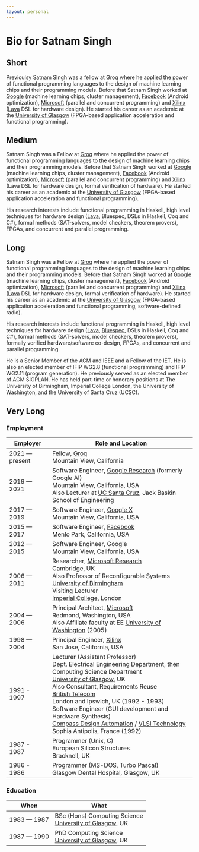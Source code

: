 ```yaml
---
layout: personal
---
```


# Bio for Satnam Singh

## Short
Previoulsy Satnam SIngh was a fellow at [Groq](http://groq.com) where he applied the power of functional programming languages to the design of machine learning chips and their programming models. Before that Satnam Singh worked at [Google](http://google.com) (machine learning chips, cluster management), [Facebook](http://facebook) (Android optimization), [Microsoft](http://microsoft.com) (parallel and concurrent programming) and [Xilinx](http://xilinx.com) ([Lava](https://lava.raintown.org) DSL for hardware design). He started his career as an academic at the [University of Glasgow](https://www.gla.ac.uk/schools/computing/) (FPGA-based application acceleration and functional programming).

## Medium
Satnam Singh was a Fellow at [Groq](http://groq.com) where he applied the power of functional programming languages to the design of machine learning chips and their programming models. Before that Satnam Singh worked at [Google](http://google.com) (machine learning chips, cluster management), [Facebook](http://facebook) (Android optimization), [Microsoft](http://microsoft.com) (parallel and concurrent programming) and [Xilinx](http://xilinx.com) (Lava DSL for hardware design, formal verification of hardware). He started his career as an academic at the [University of Glasgow](https://www.gla.ac.uk/schools/computing/) (FPGA-based application acceleration and functional programming).

His research interests include functional programming in Haskell, high level techniques for hardware design ([Lava](https://lava.raintown.org), Bluespec, DSLs in Haskell, Coq and C#), formal methods (SAT-solvers, model checkers, theorem provers), FPGAs, and concurrent and parallel programming.

## Long
Satnam Singh was a Fellow at [Groq](http://groq.com) where he applied the power of functional programming languages to the design of machine learning chips and their programming models. Before that Satnam Singh worked at [Google](http://google.com) (machine learning chips, cluster management), [Facebook](http://facebook) (Android optimization), [Microsoft](http://microsoft.com) (parallel and concurrent programming) and [Xilinx](http://xilinx.com) ([Lava](https://lava.raintown.org) DSL for hardware design, formal verification of hardware). He started his career as an academic at the [University of Glasgow](https://www.gla.ac.uk/schools/computing/) (FPGA-based application acceleration and functional programming, software-defined radio).

His research interests include functional programming in Haskell, high level techniques for hardware design ([Lava](https://lava.raintown.org), [Bluespec](https://bluespec), DSLs in Haskell, Coq and C#), formal methods (SAT-solvers, model checkers, theorem provers), formally verified hardware/software co-design, FPGAs, and concurrent and parallel programming.

He is a Senior Member of the ACM and IEEE and a Fellow of the IET. He is also an elected member of IFIP WG2.8 (functional programming) and IFIP WG2.11 (program generation). He previously served as an elected member of ACM SIGPLAN. He has held part-time or honorary positions at The University of Birmingham, Imperial College London, the University of Washington, and the University of Santa Cruz (UCSC).

## Very Long
### Employment

| Employer | Role and Location |
|----------|----------|
| 2021 — present | Fellow, [Groq](http://groq.com)<br> Mountain View, California
| 2019 — 2021 | Software Engineer, [Google Research](https://research.google/) (formerly Google AI)<br> Mountain View, California, USA<br>Also Lecturer at [UC Santa Cruz](https://engineering.ucsc.edu/), Jack Baskin School of Engineering
| 2017 — 2019 | Software Engineer, [Google X](https://x.company/)<br> Mountain View, California, USA
| 2015 — 2017 | Software Engineer, [Facebook](http://facebook.com)<br>Menlo Park, California, USA
| 2012 — 2015 | Software Engineer, Google<br>Mountain View, California, USA
| 2006 — 2011  | Researcher, [Microsoft Research](https://www.microsoft.com/en-us/research/)<br>Cambridge, UK<br>Also Professor of Reconfigurable Systems<br>[University of Birmingham](https://www.birmingham.ac.uk/schools/computer-science)<br>Visiting Lecturer<br>[Imperial College](https://www.imperial.ac.uk/), London
| 2004 — 2006 | Principal Architect, [Microsoft](http://microsoft.com)<br>Redmond, Washington, USA<br>Also Affiliate faculty at EE [University of Washington](https://www.ece.uw.edu/) (2005)
| 1998 — 2004 | Principal Engineer, [Xilinx](http://xilinx.com)<br>San Jose, California, USA
| 1991 - 1997 | Lecturer (Assistant Professor)<br>Dept. Electrical Engineering Department, then Computing Science Department<br>[University of Glasgow](https://www.gla.ac.uk/schools/computing/), UK<br>Also Consultant, Requirements Reuse<br>[British Telecom](https://www.bt.com)<br>London and Ipswich, UK (1992 - 1993)<br>Software Engineer (GUI development and Hardware Synthesis)<br>[Compass Design Automation](https://www.cadence.com/) / [VLSI Technology](https://www.vlsitechnologyllc.com/)<br>Sophia Antipolis, France (1992)
| 1987 - 1987 | Programmer (Unix, C)<br>European Silicon Structures<br>Bracknell, UK
| 1986 - 1986 | Programmer (MS-DOS, Turbo Pascal)<br>Glasgow Dental Hospital, Glasgow, UK

### Education

| When     | What |
|----------|----------|
| 1983 — 1987 | BSc (Hons) Computing Science<br>[University of Glasgow](https://www.gla.ac.uk/schools/computing/), UK
| 1987 — 1990| PhD Computing Science<br>[University of Glasgow](https://www.gla.ac.uk/schools/computing/), UK
